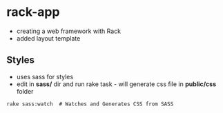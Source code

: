 # rack-app

- creating a web framework with Rack
- added layout template


## Styles
- uses sass for styles
- edit in **sass/** dir and run rake task - will generate css file in **public/css** folder

```
rake sass:watch  # Watches and Generates CSS from SASS
```
